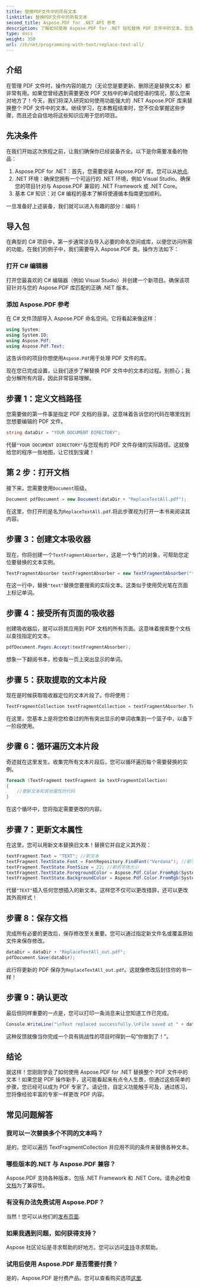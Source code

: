```yaml
---
title: 替换PDF文件中的所有文本
linktitle: 替换PDF文件中的所有文本
second_title: Aspose.PDF for .NET API 参考
description: 了解如何使用 Aspose.PDF for .NET 轻松替换 PDF 文件中的文本。包含代码片段的完整指南。
type: docs
weight: 350
url: /zh/net/programming-with-text/replace-text-all/
---
```

## 介绍

在管理 PDF 文件时，操作内容的能力（无论您是要更新、删除还是替换文本）都非常有用。如果您曾经遇到需要更改 PDF 文档中的单词或短语的情况，那么您来对地方了！今天，我们将深入研究如何使用功能强大的 .NET Aspose.PDF 库来替换整个 PDF 文件中的文本。继续学习，在本教程结束时，您不仅会掌握这些步骤，而且还会自信地将这些知识应用于您的项目。

## 先决条件

在我们开始这次旅程之前，让我们确保你已经装备齐全。以下是你需要准备的物品：

1.  Aspose.PDF for .NET：首先，您需要安装 Aspose.PDF 库。您可以从[地点](https://releases.aspose.com/pdf/net/).
2. .NET 环境：确保您拥有一个可运行的 .NET 环境，例如 Visual Studio。确保您的项目针对与 Aspose.PDF 兼容的 .NET Framework 或 .NET Core。
3. 基本 C# 知识：对 C# 编程的基本了解将使遵循本指南更加顺利。

一旦准备好上述装备，我们就可以进入有趣的部分：编码！

## 导入包

在典型的 C# 项目中，第一步通常涉及导入必要的命名空间或库，以便您访问所需的功能。在我们的例子中，我们需要导入 Aspose.PDF 类。操作方法如下：

### 打开 C# 编辑器

打开您最喜欢的 C# 编辑器（例如 Visual Studio）并创建一个新项目。确保该项目针对与您的 Aspose.PDF 库匹配的正确 .NET 版本。

### 添加 Aspose.PDF 参考

在 C# 文件顶部导入 Aspose.PDF 命名空间。它将看起来像这样：

```csharp
using System;
using System.IO;
using Aspose.Pdf;
using Aspose.Pdf.Text;
```

这告诉你的项目你想使用`Aspose.Pdf`用于处理 PDF 文件的库。

现在您已完成设置，让我们逐步了解替换 PDF 文件中的文本的过程。别担心；我会分解所有内容，因此非常容易理解。

## 步骤 1：定义文档路径

您需要做的第一件事是指定 PDF 文档的目录。这意味着告诉您的代码在哪里找到您想要编辑的 PDF 文件。 

```csharp
string dataDir = "YOUR DOCUMENT DIRECTORY";
```

代替`"YOUR DOCUMENT DIRECTORY"`与您现有的 PDF 文件存储的实际路径。这就像给您的程序一张地图，让它找到宝藏！

## 第 2 步：打开文档

接下来，您需要使用`Document`班级。

```csharp
Document pdfDocument = new Document(dataDir + "ReplaceTextAll.pdf");
```

在这里，你打开的是名为`ReplaceTextAll.pdf`.将此步骤视为打开一本书来阅读其内容。

## 步骤 3：创建文本吸收器

现在，你将创建一个`TextFragmentAbsorber`，这是一个专门的对象，可帮助您定位要替换的文本实例。 

```csharp
TextFragmentAbsorber textFragmentAbsorber = new TextFragmentAbsorber("text");
```

在这一行中，替换`"text"`替换您要搜索的实际文本。这类似于使用荧光笔在页面上标记单词。

## 步骤 4：接受所有页面的吸收器

创建吸收器后，就可以将其应用到 PDF 文档的所有页面。这意味着搜索整个文档以查找指定的文本。

```csharp
pdfDocument.Pages.Accept(textFragmentAbsorber);
```

想象一下翻阅书本，检查每一页上突出显示的单词。

## 步骤 5：获取提取的文本片段

现在是时候获取吸收器定位的文本片段了。你将使用：

```csharp
TextFragmentCollection textFragmentCollection = textFragmentAbsorber.TextFragments;
```

在这里，您基本上是将您检查过的所有突出显示的单词收集到一个篮子中，以备下一阶段使用。

## 步骤 6：循环遍历文本片段

奇迹就在这里发生。收集完所有文本片段后，您可以循环遍历每个需要替换的实例。 

```csharp
foreach (TextFragment textFragment in textFragmentCollection)
{
    //更新文本和其他属性的代码
}
```

在这个循环中，您将指定需要更改的内容。

## 步骤 7：更新文本属性

在这里，您可以用新文本替换旧文本！替换它并自定义其外观：

```csharp
textFragment.Text = "TEXT"; //新文本
textFragment.TextState.Font = FontRepository.FindFont("Verdana"); //新字体
textFragment.TextState.FontSize = 22; //新的字体大小
textFragment.TextState.ForegroundColor = Aspose.Pdf.Color.FromRgb(System.Drawing.Color.Blue); //文字颜色
textFragment.TextState.BackgroundColor = Aspose.Pdf.Color.FromRgb(System.Drawing.Color.Green); //背景颜色
```

代替`"TEXT"`插入任何您想插入的新文本。这样您不仅可以更改措辞，还可以更改其外观样式！

## 步骤 8：保存文档

完成所有必要的更改后，保存修改至关重要。您可以通过指定新文件名或覆盖原始文件来保存修改。 

```csharp
dataDir = dataDir + "ReplaceTextAll_out.pdf";
pdfDocument.Save(dataDir);
```

此行将更新的 PDF 保存为`ReplaceTextAll_out.pdf`。这就像修改后封住你的书一样！

## 步骤 9：确认更改

最后但同样重要的一点是，您可以打印一条消息来让您知道工作已完成。 

```csharp
Console.WriteLine("\nText replaced successfully.\nFile saved at " + dataDir);
```

这种反馈就像当你完成一个具有挑战性的项目时得到一句“你做到了！”。

## 结论

就这样！您刚刚学会了如何使用 Aspose.PDF for .NET 替换整个 PDF 文件中的文本！如果您是 PDF 操作新手，这可能看起来有点令人生畏，但通过这些简单的步骤，您已经可以成为 PDF 专家了。请记住，自定义功能触手可及，通过练习，您将像经验丰富的专家一样更改 PDF 内容。

## 常见问题解答

### 我可以一次替换多个不同的文本吗？
是的，您可以遍历 TextFragmentCollection 并应用不同的条件来替换各种文本。

### 哪些版本的.NET 与 Aspose.PDF 兼容？
 Aspose.PDF 支持各种版本，包括 .NET Framework 和 .NET Core。请务必检查[文档](https://reference.aspose.com/pdf/net/)为了兼容性。

### 有没有办法免费试用 Aspose.PDF？
当然！您可以从他们的[发布页面](https://releases.aspose.com/).

### 如果我遇到问题，如何获得支持？
 Aspose 社区论坛是寻求帮助的好地方。您可以访问[支持](https://forum.aspose.com/c/pdf/10)寻求帮助。

### 试用后使用 Aspose.PDF 是否需要付费？
是的，Aspose.PDF 是付费产品。您可以查看购买选项[这里](https://purchase.aspose.com/buy).